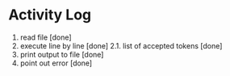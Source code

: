# Activity Log

1. read file [done]
2. execute line by line [done]
    2.1. list of accepted tokens [done]
3. print output to file [done]
4. point out error [done]